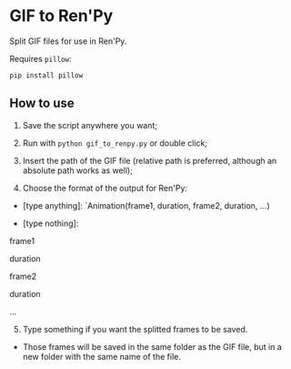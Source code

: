 # GIF to Ren'Py

Split GIF files for use in Ren'Py.

Requires `pillow`:

```shell
pip install pillow
```

## How to use
1. Save the script anywhere you want;

2. Run with `python gif_to_renpy.py` or double click;

3. Insert the path of the GIF file (relative path is preferred, although an absolute path works as well);

4. Choose the format of the output for Ren'Py:

 - [type anything]: `Animation(frame1, duration, frame2, duration, ...)

 - [type nothing]:

  frame1

  duration

  frame2

  duration

  ...

5. Type something if you want the splitted frames to be saved.

 - Those frames will be saved in the same folder as the GIF file, but in a new folder with the same name of the file.
